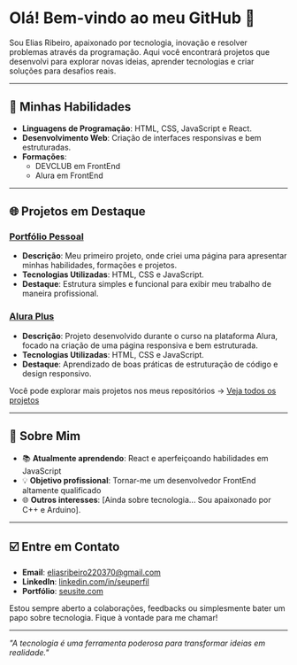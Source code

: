 
# Olá! Bem-vindo ao meu GitHub 👋

Sou Elias Ribeiro, apaixonado por tecnologia,
inovação e resolver problemas através da programação.
Aqui você encontrará projetos que desenvolvi para 
explorar novas ideias, aprender tecnologias e criar
soluções para desafios reais.

---

## 🔧 Minhas Habilidades

- **Linguagens de Programação**: HTML, CSS, JavaScript e React.
- **Desenvolvimento Web**: Criação de interfaces responsivas e bem estruturadas.
- **Formações**:
  - DEVCLUB em FrontEnd
  - Alura em FrontEnd

---

## 🌐 Projetos em Destaque

### [Portfólio Pessoal](#)
- **Descrição**: Meu primeiro projeto,
  onde criei uma página para apresentar
  minhas habilidades, formações e projetos.
- **Tecnologias Utilizadas**: HTML, CSS e JavaScript.
- **Destaque**: Estrutura simples e funcional
  para exibir meu trabalho de maneira profissional.

### [Alura Plus](#)
- **Descrição**: Projeto desenvolvido durante o
  curso na plataforma Alura, focado na criação de
  uma página responsiva e bem estruturada.
- **Tecnologias Utilizadas**: HTML, CSS e JavaScript.
- **Destaque**: Aprendizado de boas práticas de
  estruturação de código e design responsivo.

Você pode explorar mais projetos nos meus
repositórios → [Veja todos os projetos](https://github.com/EliasRibeiro220370?tab=repositories)

---

## 🚀 Sobre Mim

- 📚 **Atualmente aprendendo**: React e aperfeiçoando habilidades em JavaScript
- 💡 **Objetivo profissional**: Tornar-me um desenvolvedor FrontEnd altamente qualificado
- 🌐 **Outros interesses**: [Ainda sobre tecnologia... Sou apaixonado por C++ e Arduino].

---

## ☑️ Entre em Contato

- **Email**: [eliasribeiro220370@gmail.com](mailto:eliasribeiro220370@gmail.com)
- **LinkedIn**: [linkedin.com/in/seuperfil](https://linkedin.com/in/seuperfil)
- **Portfólio**: [seusite.com](https://seusite.com)

Estou sempre aberto a colaborações,
feedbacks ou simplesmente bater um
papo sobre tecnologia.
Fique à vontade para me chamar! 

---

_"A tecnologia é uma ferramenta poderosa para transformar ideias em realidade."_


